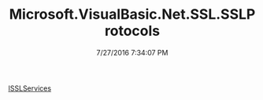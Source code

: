﻿---
title: Microsoft.VisualBasic.Net.SSL.SSLProtocols
date: 7/27/2016 7:34:07 PM
---

[ISSLServices](T-Microsoft.VisualBasic.Net.SSL.SSLProtocols.ISSLServices.html)
